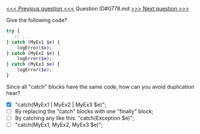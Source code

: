 [<<< Previous question <<<](0777.md)  Question ID#0778.md  [>>> Next question >>>](0779.md) 

Give the following code?


```php
try {
   // ...
} catch (MyEx1 $e) {
    logError($e);
} catch (MyEx2 $e) {
    logError($e);
} catch (MyEx3 $e) {
    logError($e);
}
```
Since all "catch" blocks have the same code, how can you avoid duplication hear?

- [x] "catch(MyEx1 | MyEx2 | MyEx3 $e)";
- [ ] By replacing the "catch" blocks with one "finally" block;
- [ ] By catching any like this: "catch(Exception $e)";
- [ ] "catch(MyEx1, MyEx2, MyEx3 $e)";
